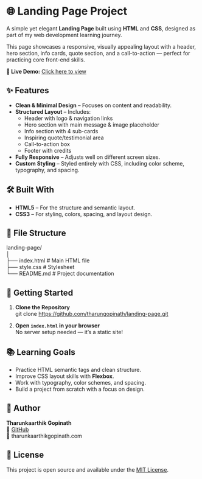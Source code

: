 # 🌐 Landing Page Project

A simple yet elegant **Landing Page** built using **HTML** and **CSS**, designed as part of my web development learning journey.

This page showcases a responsive, visually appealing layout with a header, hero section, info cards, quote section, and a call-to-action — perfect for practicing core front-end skills.

**🔗 Live Demo:** [Click here to view](https://tharungopinath.github.io/landing-page/)

## ✨ Features

- **Clean & Minimal Design** – Focuses on content and readability.
- **Structured Layout** – Includes:
  - Header with logo & navigation links
  - Hero section with main message & image placeholder
  - Info section with 4 sub-cards
  - Inspiring quote/testimonial area
  - Call-to-action box
  - Footer with credits
- **Fully Responsive** – Adjusts well on different screen sizes.
- **Custom Styling** – Styled entirely with CSS, including color scheme, typography, and spacing.

## 🛠️ Built With

- **HTML5** – For the structure and semantic layout.
- **CSS3** – For styling, colors, spacing, and layout design.

## 📂 File Structure

landing-page/  
│  
├── index.html   # Main HTML file  
├── style.css    # Stylesheet  
└── README.md    # Project documentation  

## 🚀 Getting Started

1. **Clone the Repository**  
   git clone https://github.com/tharungopinath/landing-page.git  

2. **Open `index.html` in your browser**  
   No server setup needed — it’s a static site!

## 📚 Learning Goals

- Practice HTML semantic tags and clean structure.
- Improve CSS layout skills with **Flexbox**.
- Work with typography, color schemes, and spacing.
- Build a project from scratch with a focus on design.

## 👤 Author

**Tharunkaarthik Gopinath**  
💼 [GitHub](https://github.com/tharungopinath)  
📧 tharunkaarthikgopinath.com

## 📝 License

This project is open source and available under the [MIT License](LICENSE).
